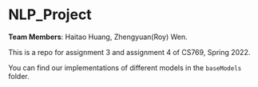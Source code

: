 # NLP_Project
**Team Members**: Haitao Huang, Zhengyuan(Roy) Wen.

This is a repo for assignment 3 and assignment 4 of CS769, Spring 2022.

You can find our implementations of different models in the ```baseModels``` folder.
